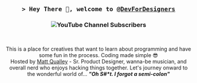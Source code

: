 <!-- Intro  -->
<h3 align="center">
        <samp>&gt; Hey There 👋, welcome to 
                <b><a target="_blank" href="https://www.youtube.com/channel/UC23Y2zGdZeQ4oL_iVFNTWLg">@DevForDesigners</a></b>
        </samp>
</h3>

<!-- Intro  -->
<h3 align="center">
        <img alt="YouTube Channel Subscribers" src="https://img.shields.io/youtube/channel/subscribers/UC23Y2zGdZeQ4oL_iVFNTWLg">
</h3>

<br>

<p align="center">
        This is a place for creatives that want to learn about programming and have some fun in the process. Coding made simple 😎 <br>
        Hosted by <a target="_blank" href="https://www.linkedin.com/in/mattqualley/">Matt Qualley</a> - Sr. Product Designer, wanna-be musician, and overall nerd who enjoys hacking things together.
        Let's journey onward to the wonderful world of...  <em><strong>"Oh S#*t. I forgot a semi-colon"</strong></em>
</p>


<!---
DevForDesigners/DevForDesigners is a ✨ special ✨ repository because its `README.md` (this file) appears on your GitHub profile.
You can click the Preview link to take a look at your changes.
--->
